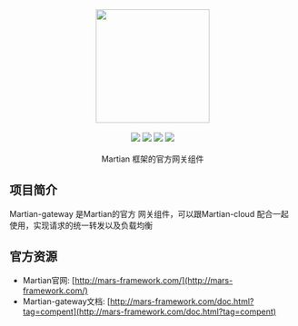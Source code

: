 <div align=center>
<img width="200px;" src="http://mars-framework.com/img/logo-github.png"/>
</div>

<br/>

<div align=center>

<img src="https://img.shields.io/badge/licenes-MIT-brightgreen.svg"/>
<img src="https://img.shields.io/badge/jdk-1.8+-brightgreen.svg"/>
<img src="https://img.shields.io/badge/maven-3.5.4+-brightgreen.svg"/>
<img src="https://img.shields.io/badge/release-master-brightgreen.svg"/>

</div>

<br/>

<div align=center>
Martian 框架的官方网关组件
</div>

## 项目简介
Martian-gateway 是Martian的官方 网关组件，可以跟Martian-cloud 配合一起使用，实现请求的统一转发以及负载均衡

## 官方资源

- Martian官网: [http://mars-framework.com/](http://mars-framework.com/)
- Martian-gateway文档: [http://mars-framework.com/doc.html?tag=compent](http://mars-framework.com/doc.html?tag=compent)